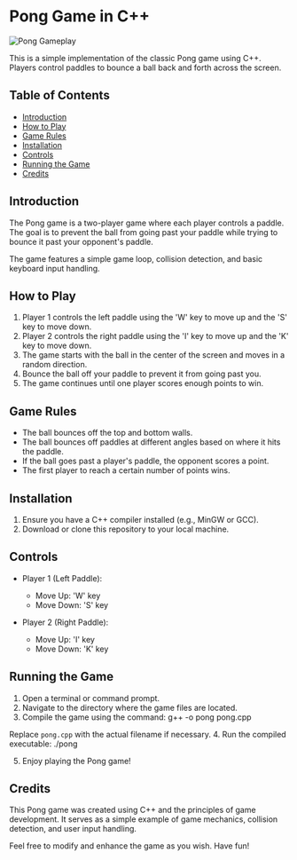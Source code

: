 # Pong Game in C++

![Pong Gameplay](https://i.imgur.com/PCELd2U.gif)

This is a simple implementation of the classic Pong game using C++. Players control paddles to bounce a ball back and forth across the screen.

## Table of Contents

- [Introduction](#introduction)
- [How to Play](#how-to-play)
- [Game Rules](#game-rules)
- [Installation](#installation)
- [Controls](#controls)
- [Running the Game](#running-the-game)
- [Credits](#credits)

## Introduction

The Pong game is a two-player game where each player controls a paddle. The goal is to prevent the ball from going past your paddle while trying to bounce it past your opponent's paddle.

The game features a simple game loop, collision detection, and basic keyboard input handling.

## How to Play

1. Player 1 controls the left paddle using the 'W' key to move up and the 'S' key to move down.
2. Player 2 controls the right paddle using the 'I' key to move up and the 'K' key to move down.
3. The game starts with the ball in the center of the screen and moves in a random direction.
4. Bounce the ball off your paddle to prevent it from going past you.
5. The game continues until one player scores enough points to win.

## Game Rules

- The ball bounces off the top and bottom walls.
- The ball bounces off paddles at different angles based on where it hits the paddle.
- If the ball goes past a player's paddle, the opponent scores a point.
- The first player to reach a certain number of points wins.

## Installation

1. Ensure you have a C++ compiler installed (e.g., MinGW or GCC).
2. Download or clone this repository to your local machine.

## Controls

- Player 1 (Left Paddle):
  - Move Up: 'W' key
  - Move Down: 'S' key
  
- Player 2 (Right Paddle):
  - Move Up: 'I' key
  - Move Down: 'K' key

## Running the Game

1. Open a terminal or command prompt.
2. Navigate to the directory where the game files are located.
3. Compile the game using the command: g++ -o pong pong.cpp

Replace `pong.cpp` with the actual filename if necessary.
4. Run the compiled executable: ./pong

5. Enjoy playing the Pong game!

## Credits

This Pong game was created using C++ and the principles of game development. It serves as a simple example of game mechanics, collision detection, and user input handling.

Feel free to modify and enhance the game as you wish. Have fun!

